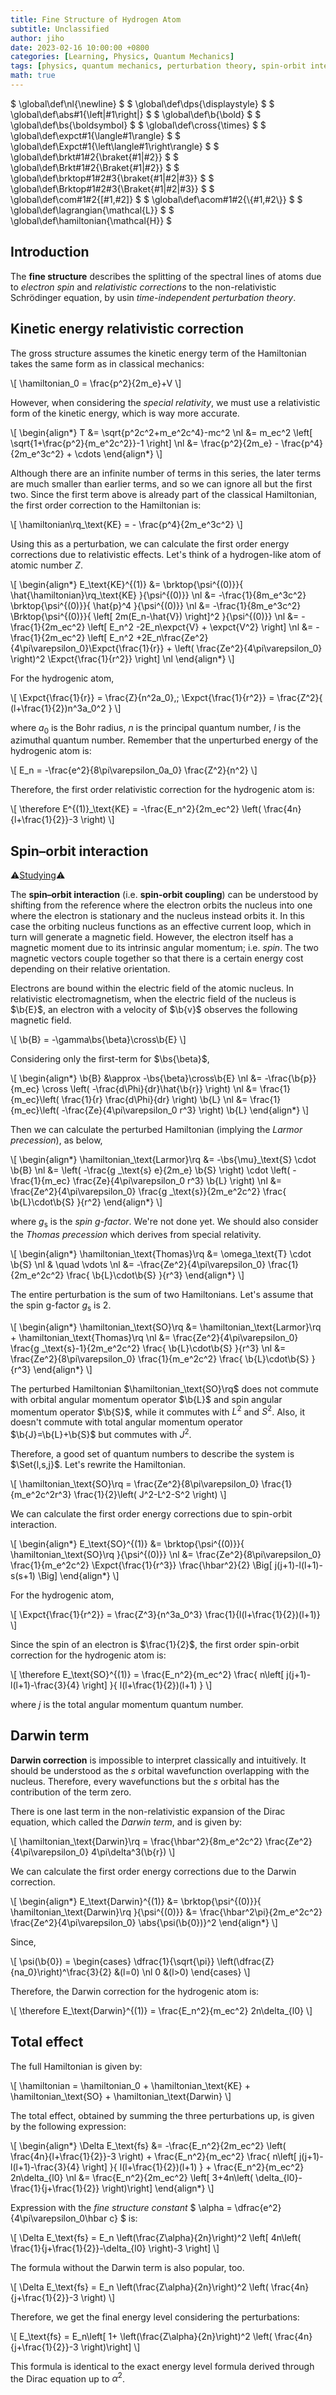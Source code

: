 ```yaml
---
title: Fine Structure of Hydrogen Atom
subtitle: Unclassified
author: jiho
date: 2023-02-16 10:00:00 +0800
categories: [Learning, Physics, Quantum Mechanics]
tags: [physics, quantum mechanics, perturbation theory, spin-orbit interaction, darwin term, hydrogen atom]
math: true
---
```

$ \global\def\nl{\newline} $
$ \global\def\dps{\displaystyle} $
$ \global\def\abs#1{\left\|#1\right\|} $
$ \global\def\b{\bold} $
$ \global\def\bs{\boldsymbol} $
$ \global\def\cross{\times} $
$ \global\def\expct#1{\langle#1\rangle} $
$ \global\def\Expct#1{\left\langle#1\right\rangle} $
$ \global\def\brkt#1#2{\braket{#1\|#2}} $
$ \global\def\Brkt#1#2{\Braket{#1\|#2}} $
$ \global\def\brktop#1#2#3{\braket{#1\|#2\|#3}} $
$ \global\def\Brktop#1#2#3{\Braket{#1\|#2\|#3}} $
$ \global\def\com#1#2{[#1,#2]} $
$ \global\def\acom#1#2{\\{#1,#2\\}} $
$ \global\def\lagrangian{\mathcal{L}} $
$ \global\def\hamiltonian{\mathcal{H}} $

## Introduction

The **fine structure** describes the splitting of the spectral lines of atoms due to
_electron spin_ and _relativistic corrections_ to the non-relativistic Schrödinger equation, by usin _time-independent perturbation theory_.

## Kinetic energy relativistic correction

The gross structure assumes the kinetic energy term of the Hamiltonian takes the same form as in classical mechanics:

\\[ \hamiltonian_0 = \frac{p^2}{2m_e}+V \\]

However, when considering the _special relativity_, we must use a relativistic form of the kinetic energy, which is way more accurate.

\\[ \begin{align\*}
T &= \sqrt{p^2c^2+m_e^2c^4}-mc^2 \nl
&= m_ec^2 \left[ \sqrt{1+\frac{p^2}{m_e^2c^2}}-1 \right] \nl
&= \frac{p^2}{2m_e} - \frac{p^4}{2m_e^3c^2} + \cdots
\end{align\*} \\]

Although there are an infinite number of terms in this series, the later terms are much smaller than earlier terms,
and so we can ignore all but the first two. Since the first term above is already part of the classical Hamiltonian,
the first order correction to the Hamiltonian is:

\\[ \hamiltonian\rq_\text{KE} = - \frac{p^4}{2m_e^3c^2} \\]

Using this as a perturbation, we can calculate the first order energy corrections due to relativistic effects.
Let's think of a hydrogen-like atom of atomic number $Z$.

\\[ \begin{align\*}
E_\text{KE}^{(1)} &= \brktop{\psi^{(0)}}{ \hat{\hamiltonian}\rq_\text{KE} }{\psi^{(0)}} \nl
&= -\frac{1}{8m_e^3c^2} \brktop{\psi^{(0)}}{ \hat{p}^4 }{\psi^{(0)}} \nl
&= -\frac{1}{8m_e^3c^2} \Brktop{\psi^{(0)}}{ \left[ 2m(E_n-\hat{V}) \right]^2 }{\psi^{(0)}} \nl
&= -\frac{1}{2m_ec^2} \left[ E_n^2 -2E_n\expct{V} + \expct{V^2} \right] \nl
&= -\frac{1}{2m_ec^2} \left[ E_n^2 +2E_n\frac{Ze^2}{4\pi\varepsilon_0}\Expct{\frac{1}{r}} + \left( \frac{Ze^2}{4\pi\varepsilon_0} \right)^2 \Expct{\frac{1}{r^2}} \right] \nl
\end{align\*} \\]

For the hydrogenic atom,

\\[ \Expct{\frac{1}{r}} = \frac{Z}{n^2a_0},\; \Expct{\frac{1}{r^2}} = \frac{Z^2}{ (l+\frac{1}{2})n^3a_0^2 } \\]

where $a_0$ is the Bohr radius, $n$ is the principal quantum number, $l$ is the azimuthal quantum number.
Remember that the unperturbed energy of the hydrogenic atom is:

\\[ E_n = -\frac{e^2}{8\pi\varepsilon_0a_0} \frac{Z^2}{n^2} \\]

Therefore, the first order relativistic correction for the hydrogenic atom is:

\\[ \therefore E^{(1)}_\text{KE} = -\frac{E_n^2}{2m_ec^2} \left( \frac{4n}{l+\frac{1}{2}}-3 \right) \\]

## Spin–orbit interaction

⚠️[Studying](https://webhome.phy.duke.edu/~rgb/Class/phy319/phy319/node134.html)⚠️

The **spin–orbit interaction** (i.e. **spin-orbit coupling**) can be understood by shifting from the reference where the electron orbits the nucleus
into one where the electron is stationary and the nucleus instead orbits it.
In this case the orbiting nucleus functions as an effective current loop, which in turn will generate a magnetic field.
However, the electron itself has a magnetic moment due to its intrinsic angular momentum; i.e. _spin_.
The two magnetic vectors couple together so that there is a certain energy cost depending on their relative orientation.

Electrons are bound within the electric field of the atomic nucleus.
In relativistic electromagnetism, when the electric field of the nucleus is $\b{E}$,
an electron with a velocity of $\b{v}$ observes the following magnetic field.

\\[ \b{B} = -\gamma\bs{\beta}\cross\b{E} \\]

Considering only the first-term for $\bs{\beta}$,

\\[ \begin{align\*}
\b{B} &\approx -\bs{\beta}\cross\b{E} \nl
&= -\frac{\b{p}}{m_ec} \cross \left( -\frac{d\Phi}{dr}\hat{\b{r}} \right) \nl
&= \frac{1}{m_ec}\left( \frac{1}{r} \frac{d\Phi}{dr} \right) \b{L} \nl
&= \frac{1}{m_ec}\left( -\frac{Ze}{4\pi\varepsilon_0 r^3} \right) \b{L}
\end{align\*} \\]

Then we can calculate the perturbed Hamiltonian (implying the _Larmor precession_), as below,

\\[ \begin{align\*}
\hamiltonian_\text{Larmor}\rq
&= -\bs{\mu}_\text{S} \cdot \b{B} \nl
&= \left( -\frac{g _\text{s} e}{2m_e} \b{S} \right) \cdot \left( -\frac{1}{m_ec} \frac{Ze}{4\pi\varepsilon_0 r^3} \b{L} \right) \nl
&= \frac{Ze^2}{4\pi\varepsilon_0} \frac{g _\text{s}}{2m_e^2c^2} \frac{ \b{L}\cdot\b{S} }{r^2}
\end{align\*} \\]

where $g_\text{s}$ is the _spin g-factor_.
We're not done yet. We should also consider the _Thomas precession_ which derives from special relativity.

\\[ \begin{align\*}
\hamiltonian_\text{Thomas}\rq
&= \omega_\text{T} \cdot \b{S} \nl
& \quad \vdots \nl
&= -\frac{Ze^2}{4\pi\varepsilon_0} \frac{1}{2m_e^2c^2} \frac{ \b{L}\cdot\b{S} }{r^3}
\end{align\*} \\]

The entire perturbation is the sum of two Hamiltonians. Let's assume that the spin g-factor $g_\text{s}$ is $2$.

\\[ \begin{align\*}
\hamiltonian_\text{SO}\rq &= \hamiltonian_\text{Larmor}\rq + \hamiltonian_\text{Thomas}\rq \nl
&= \frac{Ze^2}{4\pi\varepsilon_0} \frac{g _\text{s}-1}{2m_e^2c^2} \frac{ \b{L}\cdot\b{S} }{r^3} \nl
&= \frac{Ze^2}{8\pi\varepsilon_0} \frac{1}{m_e^2c^2} \frac{ \b{L}\cdot\b{S} }{r^3}
\end{align\*} \\]

The perturbed Hamiltonian $\hamiltonian_\text{SO}\rq$ does not commute with orbital angular momentum operator $\b{L}$
and spin angular momentum operator $\b{S}$, while it commutes with $L^2$ and $S^2$.
Also, it doesn't commute with total angular momentum operator $\b{J}=\b{L}+\b{S}$ but commutes with $J^2$.

Therefore, a good set of quantum numbers to describe the system is $\Set{l,s,j}$. Let's rewrite the Hamiltonian.

\\[ \hamiltonian_\text{SO}\rq = 
\frac{Ze^2}{8\pi\varepsilon_0} \frac{1}{m_e^2c^2r^3} \frac{1}{2}\left( J^2-L^2-S^2 \right) \\]

We can calculate the first order energy corrections due to spin-orbit interaction.

\\[ \begin{align\*}
E_\text{SO}^{(1)} &= \brktop{\psi^{(0)}}{ \hamiltonian_\text{SO}\rq }{\psi^{(0)}} \nl
&= \frac{Ze^2}{8\pi\varepsilon_0} \frac{1}{m_e^2c^2} \Expct{\frac{1}{r^3}} \frac{\hbar^2}{2} \Big[ j(j+1)-l(l+1)-s(s+1) \Big]
\end{align\*} \\]

For the hydrogenic atom,

\\[ \Expct{\frac{1}{r^2}} = \frac{Z^3}{n^3a_0^3} \frac{1}{l(l+\frac{1}{2})(l+1)} \\]

Since the spin of an electron is $\frac{1}{2}$, the first order spin-orbit correction for the hydrogenic atom is:

\\[ \therefore E_\text{SO}^{(1)} = \frac{E_n^2}{m_ec^2} \frac{ n\left[ j(j+1)-l(l+1)-\frac{3}{4} \right] }{ l(l+\frac{1}{2})(l+1) } \\]

where $j$ is the total angular momentum quantum number.

## Darwin term

**Darwin correction** is impossible to interpret classically and intuitively.
It should be understood as the $s$ orbital wavefunction overlapping with the nucleus.
Therefore, every wavefunctions but the $s$ orbital has the contribution of the term zero.

There is one last term in the non-relativistic expansion of the Dirac equation, which called the _Darwin term_, and is given by:

\\[ \hamiltonian_\text{Darwin}\rq = \frac{\hbar^2}{8m_e^2c^2} \frac{Ze^2}{4\pi\varepsilon_0} 4\pi\delta^3(\b{r}) \\]

We can calculate the first order energy corrections due to the Darwin correction.

\\[ \begin{align\*}
E_\text{Darwin}^{(1)} &= \brktop{\psi^{(0)}}{ \hamiltonian_\text{Darwin}\rq }{\psi^{(0)}}
&= \frac{\hbar^2\pi}{2m_e^2c^2} \frac{Ze^2}{4\pi\varepsilon_0} \abs{\psi(\b{0})}^2
\end{align\*} \\]

Since,

\\[ \psi(\b{0}) = \begin{cases}
\dfrac{1}{\sqrt{\pi}} \left(\dfrac{Z}{na_0}\right)^\frac{3}{2} &(l=0) \nl
0 &(l>0)
\end{cases} \\]

Therefore, the Darwin correction for the hydrogenic atom is:

\\[ \therefore E_\text{Darwin}^{(1)} = \frac{E_n^2}{m_ec^2} 2n\delta_{l0} \\]

## Total effect

The full Hamiltonian is given by:

\\[ \hamiltonian = \hamiltonian_0 + \hamiltonian_\text{KE} + \hamiltonian_\text{SO} + \hamiltonian_\text{Darwin} \\]

The total effect, obtained by summing the three perturbations up, is given by the following expression:

\\[ \begin{align\*}
\Delta E_\text{fs}
&= -\frac{E_n^2}{2m_ec^2} \left( \frac{4n}{l+\frac{1}{2}}-3 \right) + \frac{E_n^2}{m_ec^2} \frac{ n\left[ j(j+1)-l(l+1)-\frac{3}{4} \right] }{ l(l+\frac{1}{2})(l+1) } + \frac{E_n^2}{m_ec^2} 2n\delta_{l0} \nl
&= \frac{E_n^2}{2m_ec^2} \left[ 3+4n\left( \delta_{l0}-\frac{1}{j+\frac{1}{2}} \right)\right]
\end{align\*} \\]

Expression with the _fine structure constant_ $ \alpha = \dfrac{e^2}{4\pi\varepsilon_0\hbar c} $ is:

\\[ \Delta E_\text{fs} = E_n \left(\frac{Z\alpha}{2n}\right)^2 \left[ 4n\left( \frac{1}{j+\frac{1}{2}}-\delta_{l0} \right)-3 \right] \\]

The formula without the Darwin term is also popular, too.

\\[ \Delta E_\text{fs} = E_n \left(\frac{Z\alpha}{2n}\right)^2 \left( \frac{4n}{j+\frac{1}{2}}-3 \right) \\]

Therefore, we get the final energy level considering the perturbations:

\\[ E_\text{fs} = E_n\left[ 1+ \left(\frac{Z\alpha}{2n}\right)^2 \left( \frac{4n}{j+\frac{1}{2}}-3 \right)\right]  \\]

This formula is identical to the exact energy level formula derived through the Dirac equation up to $\alpha^2$.
